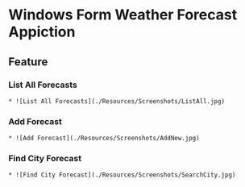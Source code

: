 # Windows Form Weather Forecast Appiction

## Feature
### List All Forecasts
	* ![List All Forecasts](./Resources/Screenshots/ListAll.jpg)
### Add Forecast
	* ![Add Forecast](./Resources/Screenshots/AddNew.jpg)
### Find City Forecast
	* ![Find City Forecast](./Resources/Screenshots/SearchCity.jpg)
